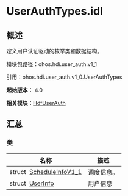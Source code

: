 # UserAuthTypes.idl


## 概述

定义用户认证驱动的枚举类和数据结构。

模块包路径：ohos.hdi.user_auth.v1_1

引用：ohos.hdi.user_auth.v1_0.UserAuthTypes

**起始版本：** 4.0

**相关模块：**[HdfUserAuth](_hdf_user_auth_v11.md)


## 汇总


### 类

| 名称 | 描述 | 
| -------- | -------- |
| struct&nbsp;&nbsp;[ScheduleInfoV1_1](_schedule_info_v1__1_v11.md) | 调度信息。  | 
| struct&nbsp;&nbsp;[UserInfo](_user_info_v11.md) | 用户信息  | 
